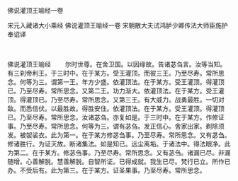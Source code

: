 佛说灌顶王喻经一卷


宋元入藏诸大小乘经
佛说灌顶王喻经一卷
宋朝散大夫试鸿胪少卿传法大师臣施护奉诏译


　　

佛说灌顶王喻经
　　尔时世尊。在舍卫国。以因缘故。告诸苾刍言。汝等当知。有三刹帝利王。于三时中。在于某方。受王灌顶。而彼三王。乃至尽寿。常所思念。何等为三。谓第一王。年方少盛。依灌顶法。在于某方。受王灌顶。得灌顶已。乃至尽寿。常所思念。又第二王。功力渐大。依灌顶法。在于某方。受王灌顶。得灌顶已。乃至尽寿。常所思念。又第三王。有大威力。战勇最胜。一切对敌。而悉信伏。以最胜故。得胜安住。依灌顶法。在于某方。受王灌顶。得灌顶已。乃至尽寿。常所思念。汝诸苾刍。亦复如是。于三时中。在于某方。作修证事。乃至尽寿。常所思念。何等为三。谓有苾刍。发正信心。舍家出家。剃除须发。被袈裟衣。此为第一。在于某方修苾刍事。乃至尽寿。常所思念。又有苾刍。修诸胜行。为证灭故。断诸集法。如是知已。远尘离垢。于诸法中。得法眼净。此为第二。在于某方。修苾刍事。乃至尽寿。常所思念。又有苾刍。诸漏已尽。非漏随增。心善解脱。慧善解脱。自智所证。已得成就。我生已尽。梵行已立。所作已办。不受后有。此为第三。在于某方。证圣果事。乃至尽寿。常所思念。



